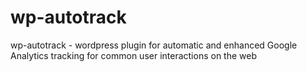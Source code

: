 # wp-autotrack
wp-autotrack - wordpress plugin for automatic and enhanced Google Analytics tracking for common user interactions on the web
